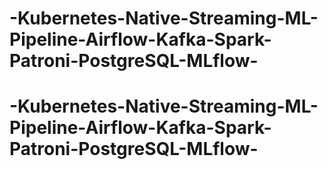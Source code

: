 # -Kubernetes-Native-Streaming-ML-Pipeline-Airflow-Kafka-Spark-Patroni-PostgreSQL-MLflow-
# -Kubernetes-Native-Streaming-ML-Pipeline-Airflow-Kafka-Spark-Patroni-PostgreSQL-MLflow-

